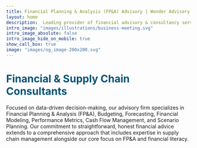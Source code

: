 ```yaml
---
title: Financial Planning & Analysis (FP&A) Advisory | Wonder Advisory
layout: home
description:  Leading provider of financial advisory & consultancy services, specializing in Financial Planning & Analysis (FP&A), Financial Literacy, and Supply Chain Management. We help our clients achieve their strategic and operational goals by offering customized solutions in areas such as budgeting, forecasting, reporting, and modeling.
intro_image: "images/illustrations/business-meeting.svg"
intro_image_absolute: false
intro_image_hide_on_mobile: true
show_call_box: true
image: "images/og_image-200x200.svg"
---
```


<h1 style="color: #035373;">Financial & Supply Chain Consultants</h1>

Focused on data-driven decision-making, our advisory firm specializes in Financial Planning & Analysis (FP&A), Budgeting, Forecasting, Financial Modeling, Performance Metrics, Cash Flow Management, and Scenario Planning. Our commitment to straightforward, honest financial advice extends to a comprehensive approach that includes expertise in supply chain management alongside our core focus on FP&A and financial literacy.

<!-- Slogan -->
<!-- Excel in Every Equation: Wonder Advisory, Your Beacon for Strategic Financial Guidance -->